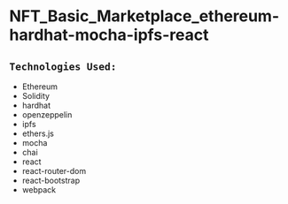 # NFT_Basic_Marketplace_ethereum-hardhat-mocha-ipfs-react

## `Technologies Used:`

- Ethereum
- Solidity
- hardhat
- openzeppelin
- ipfs
- ethers.js
- mocha
- chai
- react
- react-router-dom
- react-bootstrap
- webpack